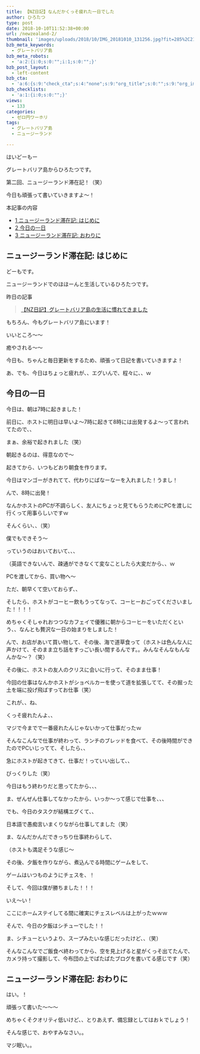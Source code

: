 ```yaml
---
title: 【NZ日記】なんだかくっそ疲れた一日でした
author: ひろたつ
type: post
date: 2018-10-10T11:52:38+00:00
url: /newzealand-2/
thumbnail: 'images/uploads/2018/10/IMG_20181010_131256.jpg?fit=285%2C214&ssl=1'
bzb_meta_keywords:
  - グレートバリア島
bzb_meta_robots:
  - 'a:2:{i:0;s:0:"";i:1;s:0:"";}'
bzb_post_layout:
  - left-content
bzb_cta:
  - 'a:6:{s:9:"check_cta";s:4:"none";s:9:"org_title";s:0:"";s:9:"org_image";s:0:"";s:11:"org_content";s:0:"";s:15:"org_button_text";s:0:"";s:14:"org_button_url";s:0:"";}'
bzb_checklists:
  - 'a:1:{i:0;s:0:"";}'
views:
  - 133
categories:
  - ゼロ円ワーホリ
tags:
  - グレートバリア島
  - ニュージーランド

---
```

はいどーもー
  
グレートバリア島からひろたつです。
  
第二回、ニュージーランド滞在記！（笑）
  
今日も頑張って書いていきますよ〜！

<!--more-->

<div id="toc_container" class="toc_transparent no_bullets">
  <p class="toc_title">
    本記事の内容
  </p>
  
  <ul class="toc_list">
    <li>
      <a href="#i"><span class="toc_number toc_depth_1">1</span> ニュージーランド滞在記: はじめに</a>
    </li>
    <li>
      <a href="#i-2"><span class="toc_number toc_depth_1">2</span> 今日の一日</a>
    </li>
    <li>
      <a href="#i-3"><span class="toc_number toc_depth_1">3</span> ニュージーランド滞在記: おわりに</a>
    </li>
  </ul>
</div>

## <span id="i">ニュージーランド滞在記: はじめに</span>

どーもです。
  
ニュージーランドでのほほーんと生活しているひろたつです。

昨日の記事

<blockquote class="wp-embedded-content" data-secret="CfBJbjaN8R">
  <p>
    <a href="https://hirotatsu.me/newzealand-1/">【NZ日記】グレートバリア島の生活に慣れてきました</a>
  </p>
</blockquote>

<iframe class="wp-embedded-content" sandbox="allow-scripts" security="restricted" style="position: absolute; clip: rect(1px, 1px, 1px, 1px);" src="https://hirotatsu.me/newzealand-1/embed/#?secret=CfBJbjaN8R" data-secret="CfBJbjaN8R" width="500" height="282" title="&#8220;【NZ日記】グレートバリア島の生活に慣れてきました&#8221; &#8212; 世界のひろたつから" frameborder="0" marginwidth="0" marginheight="0" scrolling="no"></iframe>

もちろん、今もグレートバリア島にいます！
  
いいところ〜〜
  
癒やされる〜〜

今日も、ちゃんと毎日更新をするため、頑張って日記を書いていきますよ！
  
あ、でも、今日はちょっと疲れが、、エグいんで、程々に、、ｗ

## <span id="i-2">今日の一日</span>

今日は、朝は7時に起きました！
  
前日に、ホストに明日は早いよ〜7時に起きて8時には出発するよ〜って言われてたので、、

まぁ、余裕で起きれました（笑）
  
朝起きるのは、得意なので〜

起きてから、いつもどおり朝食を作ります。
  
今日はマンゴーがきれてて、代わりにばなーなーを入れました！うまし！

んで、8時に出発！

なんかホストのPCが不調らしく、友人にちょっと見てもらうためにPCを渡しに行くって用事らしいですｗ
  
そんくらい、、（笑）
  
僕でもできそう〜
  
っていうのはおいておいて、、、
  
（英語できないんで、疎通ができなくて変なことしたら大変だから、、ｗ

PCを渡してから、買い物へ〜

ただ、朝早くて空いておらず、、

そしたら、ホストがコーヒー飲もうってなって、コーヒーおごってくださいました！！！！

めちゃくそしゃれおつつなカフェイで優雅に朝からコーヒーをいただくという、、なんとも贅沢な一日の始まりをしました！

んで、お店があいて買い物して、その後、海で道草食って（ホストは色んな人に声かけて、そのまま立ち話をすっごい長い間するんです。。みんなそんなもんなんかな〜？（笑）

その後に、ホストの友人のクリスに会いに行って、そのまま仕事！

今回の仕事はなんかホストがショベルカーを使って道を拡張してて、その掘った土を端に投げ飛ばすってお仕事（笑）

これが、、ね、

くっそ疲れたんよ、、

マジで今までで一番疲れたんじゃないかって仕事だったｗ

そんなこんなで仕事が終わって、ランチのブレッドを食べて、その後時間ができたのでPCいじってて、そしたら、、

急にホストが起きてきて、仕事だ！っていい出して、、

びっくりした（笑）

今日はもう終わりだと思ってたから、、、

ま、ぜんぜん仕事してなかったから、いっか〜って感じで仕事を、、、

でも、今日のタスクが結構エグくて、、

日本語で愚痴言いまくりながら仕事してました（笑）

ま、なんだかんだできっちり仕事終わらして、
  
（ホストも満足そうな感じ〜

その後、夕飯を作りながら、煮込んでる時間にゲームをして、

ゲームはいつものようにチェスを、！

そして、今回は僕が勝ちました！！！

いえ〜い！
  
ここにホームステイしてる間に確実にチェスレベルは上がったｗｗｗ

そんで、今日の夕飯はシチューでした！！

ま、シチューというより、スープみたいな感じだったけど、、（笑）

そんなこんなでご飯食べ終わってから、空を見上げると星がくっそ出てたんで、カメラ持って撮影して、今布団の上でぱたぱたブログを書いてる感じです（笑）

## <span id="i-3">ニュージーランド滞在記: おわりに</span>

はい。！

頑張って書いた〜〜〜
  
めちゃくそクオリティ低いけど、、とりあえず、備忘録としてはおｋでしょう！

そんな感じで、おやすみなさい。。
  
マジ眠い。。

<div style="font-size: 0px; height: 0px; line-height: 0px; margin: 0; padding: 0; clear: both;">
</div>
